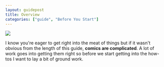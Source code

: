 ```yaml
---
layout: guidepost
title: Overview
categories: ["guide", "Before You Start"]
---
```


![](/images/guide/books.jpg)

I know you're eager to get right into the meat of things but if it wasn't obvious from the length of this guide, **comics are complicated**. A lot of work goes into getting them right so before we start getting into the how-tos I want to lay a bit of ground work.